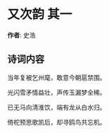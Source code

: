 # 又次韵  其一

**作者**: 史浩

## 诗词内容

当年复被乞州麾，敢意今朝扈禁围。

光闪雪矛情益壮，声传玉漏梦全稀。

已无马向清淮饮，端有龙从白水归。

倚柁预思歌凯后，却寻鸥鸟共忘机。

